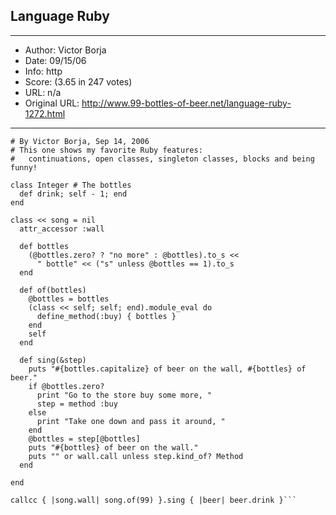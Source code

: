 
## Language Ruby ##
---
- Author: Victor Borja
- Date: 09/15/06
- Info: http
- Score:  (3.65 in 247 votes)
- URL: n/a
- Original URL: http://www.99-bottles-of-beer.net/language-ruby-1272.html
---

```# 99 Bottles of beer, in Ruby
# By Victor Borja, Sep 14, 2006
# This one shows my favorite Ruby features:
#   continuations, open classes, singleton classes, blocks and being funny!

class Integer # The bottles
  def drink; self - 1; end
end

class << song = nil
  attr_accessor :wall

  def bottles
    (@bottles.zero? ? "no more" : @bottles).to_s <<
      " bottle" << ("s" unless @bottles == 1).to_s
  end
  
  def of(bottles)
    @bottles = bottles
    (class << self; self; end).module_eval do
      define_method(:buy) { bottles }
    end
    self
  end
  
  def sing(&step)
    puts "#{bottles.capitalize} of beer on the wall, #{bottles} of beer."
    if @bottles.zero?
      print "Go to the store buy some more, "
      step = method :buy
    else
      print "Take one down and pass it around, "
    end
    @bottles = step[@bottles]
    puts "#{bottles} of beer on the wall."
    puts "" or wall.call unless step.kind_of? Method
  end

end

callcc { |song.wall| song.of(99) }.sing { |beer| beer.drink }```